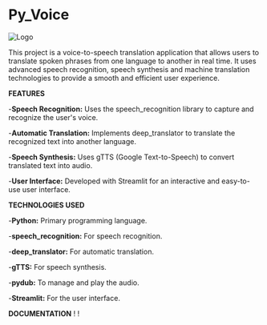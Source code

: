# Py_Voice

![Logo](https://i.ytimg.com/vi/riWInHXyMwM/maxresdefault.jpg)

This project is a voice-to-speech translation application that allows users to translate spoken phrases from one language to another in real time. It uses advanced speech recognition, speech synthesis and machine translation technologies to provide a smooth and efficient user experience.

**FEATURES**

-**Speech Recognition:** Uses the speech_recognition library to capture and recognize the user's voice.

-**Automatic Translation:** Implements deep_translator to translate the recognized text into another language.

-**Speech Synthesis:** Uses gTTS (Google Text-to-Speech) to convert translated text into audio.

-**User Interface:** Developed with Streamlit for an interactive and easy-to-use user interface.


**TECHNOLOGIES USED**

-**Python:** Primary programming language.

-**speech_recognition:** For speech recognition.

-**deep_translator:** For automatic translation.

-**gTTS:** For speech synthesis.

-**pydub:** To manage and play the audio.

-**Streamlit:** For the user interface.


**DOCUMENTATION**
!
!
